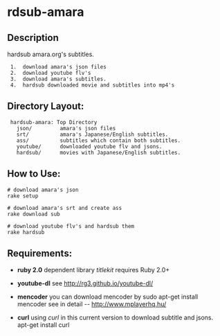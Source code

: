 rdsub-amara
=============

## Description
  hardsub amara.org's subtitles.

     1.  download amara's json files
     2.  download youtube flv's
     3.  download amara's subtitles.
     4.  hardsub downloaded movie and subtitles into mp4's

## Directory Layout:

     hardsub-amara: Top Directory
       json/         amara's json files
       srt/          amara's Japanese/English subtitles.
       ass/          subtitles which contain both subtitles.
       youtube/      downloaded youtube flv and jsons.
       hardsub/      movies with Japanese/English subtitles.

## How to Use:

    # download amara's json
    rake setup
    
    # download amara's srt and create ass
    rake download sub
    
    # download youtube flv's and hardsub them
    rake hardsub

## Requirements:
  * **ruby 2.0**
   dependent library _titlekit_ requires Ruby 2.0+

  * **youtube-dl**
   see http://rg3.github.io/youtube-dl/

  * **mencoder**
   you can download mencoder by
    sudo apt-get install mencoder
   see in detail -- http://www.mplayerhq.hu/

  * **curl**
   using _curl_ in this current version to download subtitle and jsons.
   apt-get install curl
